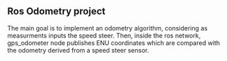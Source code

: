 ## Ros Odometry project

The main goal is to implement an odometry algorithm, considering as measurments inputs the speed steer.
Then, inside the ros network, gps_odometer node publishes ENU coordinates which are compared with the odometry derived from a speed steer sensor.

<div style="background-image: url('/Users/ortol/Desktop'); background-size: cover; height: 200px;">
  <!-- You can add other content here if needed -->
</div>
